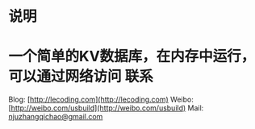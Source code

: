 说明
==================
一个简单的KV数据库，在内存中运行，可以通过网络访问
联系
==================
Blog: [http://lecoding.com](http://lecoding.com)
Weibo: [http://weibo.com/usbuild](http://weibo.com/usbuild)
Mail: [njuzhangqichao@gmail.com](mailto:njuzhangqichao@gmail.com)

